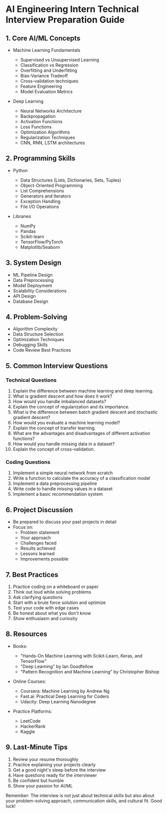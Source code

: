 # AI Engineering Intern Technical Interview Preparation Guide

## 1. Core AI/ML Concepts

- Machine Learning Fundamentals

  - Supervised vs Unsupervised Learning
  - Classification vs Regression
  - Overfitting and Underfitting
  - Bias-Variance Tradeoff
  - Cross-validation techniques
  - Feature Engineering
  - Model Evaluation Metrics

- Deep Learning
  - Neural Networks Architecture
  - Backpropagation
  - Activation Functions
  - Loss Functions
  - Optimization Algorithms
  - Regularization Techniques
  - CNN, RNN, LSTM architectures

## 2. Programming Skills

- Python

  - Data Structures (Lists, Dictionaries, Sets, Tuples)
  - Object-Oriented Programming
  - List Comprehensions
  - Generators and Iterators
  - Exception Handling
  - File I/O Operations

- Libraries
  - NumPy
  - Pandas
  - Scikit-learn
  - TensorFlow/PyTorch
  - Matplotlib/Seaborn

## 3. System Design

- ML Pipeline Design
- Data Preprocessing
- Model Deployment
- Scalability Considerations
- API Design
- Database Design

## 4. Problem-Solving

- Algorithm Complexity
- Data Structure Selection
- Optimization Techniques
- Debugging Skills
- Code Review Best Practices

## 5. Common Interview Questions

### Technical Questions

1. Explain the difference between machine learning and deep learning.
2. What is gradient descent and how does it work?
3. How would you handle imbalanced datasets?
4. Explain the concept of regularization and its importance.
5. What is the difference between batch gradient descent and stochastic gradient descent?
6. How would you evaluate a machine learning model?
7. Explain the concept of transfer learning.
8. What are the advantages and disadvantages of different activation functions?
9. How would you handle missing data in a dataset?
10. Explain the concept of cross-validation.

### Coding Questions

1. Implement a simple neural network from scratch
2. Write a function to calculate the accuracy of a classification model
3. Implement a data preprocessing pipeline
4. Write code to handle missing values in a dataset
5. Implement a basic recommendation system

## 6. Project Discussion

- Be prepared to discuss your past projects in detail
- Focus on:
  - Problem statement
  - Your approach
  - Challenges faced
  - Results achieved
  - Lessons learned
  - Improvements possible

## 7. Best Practices

1. Practice coding on a whiteboard or paper
2. Think out loud while solving problems
3. Ask clarifying questions
4. Start with a brute force solution and optimize
5. Test your code with edge cases
6. Be honest about what you don't know
7. Show enthusiasm and curiosity

## 8. Resources

- Books:

  - "Hands-On Machine Learning with Scikit-Learn, Keras, and TensorFlow"
  - "Deep Learning" by Ian Goodfellow
  - "Pattern Recognition and Machine Learning" by Christopher Bishop

- Online Courses:

  - Coursera: Machine Learning by Andrew Ng
  - Fast.ai: Practical Deep Learning for Coders
  - Udacity: Deep Learning Nanodegree

- Practice Platforms:
  - LeetCode
  - HackerRank
  - Kaggle

## 9. Last-Minute Tips

1. Review your resume thoroughly
2. Practice explaining your projects clearly
3. Get a good night's sleep before the interview
4. Have questions ready for the interviewer
5. Be confident but humble
6. Show your passion for AI/ML

Remember: The interview is not just about technical skills but also about your problem-solving approach, communication skills, and cultural fit. Good luck!
